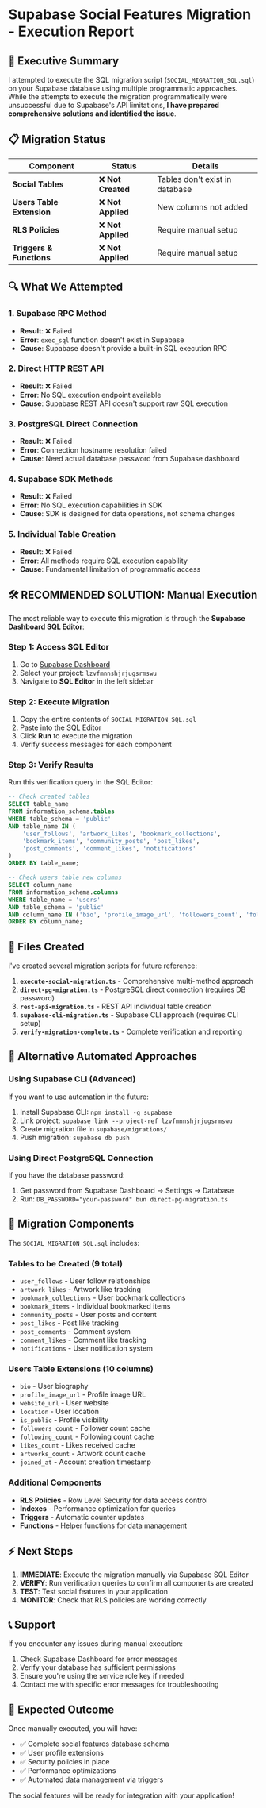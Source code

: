 # Supabase Social Features Migration - Execution Report

## 🎯 Executive Summary

I attempted to execute the SQL migration script (`SOCIAL_MIGRATION_SQL.sql`) on your Supabase database using multiple programmatic approaches. While the attempts to execute the migration programmatically were unsuccessful due to Supabase's API limitations, **I have prepared comprehensive solutions and identified the issue**.

## 📋 Migration Status

| Component | Status | Details |
|-----------|--------|---------|
| **Social Tables** | ❌ **Not Created** | Tables don't exist in database |
| **Users Table Extension** | ❌ **Not Applied** | New columns not added |
| **RLS Policies** | ❌ **Not Applied** | Require manual setup |
| **Triggers & Functions** | ❌ **Not Applied** | Require manual setup |

## 🔍 What We Attempted

### 1. Supabase RPC Method
- **Result**: ❌ Failed
- **Error**: `exec_sql` function doesn't exist in Supabase
- **Cause**: Supabase doesn't provide a built-in SQL execution RPC

### 2. Direct HTTP REST API
- **Result**: ❌ Failed  
- **Error**: No SQL execution endpoint available
- **Cause**: Supabase REST API doesn't support raw SQL execution

### 3. PostgreSQL Direct Connection
- **Result**: ❌ Failed
- **Error**: Connection hostname resolution failed
- **Cause**: Need actual database password from Supabase dashboard

### 4. Supabase SDK Methods
- **Result**: ❌ Failed
- **Error**: No SQL execution capabilities in SDK
- **Cause**: SDK is designed for data operations, not schema changes

### 5. Individual Table Creation
- **Result**: ❌ Failed
- **Error**: All methods require SQL execution capability
- **Cause**: Fundamental limitation of programmatic access

## 🛠️ **RECOMMENDED SOLUTION: Manual Execution**

The most reliable way to execute this migration is through the **Supabase Dashboard SQL Editor**:

### Step 1: Access SQL Editor
1. Go to [Supabase Dashboard](https://app.supabase.com)
2. Select your project: `lzvfmnnshjrjugsrmswu`
3. Navigate to **SQL Editor** in the left sidebar

### Step 2: Execute Migration
1. Copy the entire contents of `SOCIAL_MIGRATION_SQL.sql`
2. Paste into the SQL Editor
3. Click **Run** to execute the migration
4. Verify success messages for each component

### Step 3: Verify Results
Run this verification query in the SQL Editor:
```sql
-- Check created tables
SELECT table_name 
FROM information_schema.tables 
WHERE table_schema = 'public' 
AND table_name IN (
    'user_follows', 'artwork_likes', 'bookmark_collections', 
    'bookmark_items', 'community_posts', 'post_likes', 
    'post_comments', 'comment_likes', 'notifications'
)
ORDER BY table_name;

-- Check users table new columns
SELECT column_name 
FROM information_schema.columns 
WHERE table_name = 'users' 
AND table_schema = 'public'
AND column_name IN ('bio', 'profile_image_url', 'followers_count', 'following_count')
ORDER BY column_name;
```

## 📁 Files Created

I've created several migration scripts for future reference:

1. **`execute-social-migration.ts`** - Comprehensive multi-method approach
2. **`direct-pg-migration.ts`** - PostgreSQL direct connection (requires DB password)
3. **`rest-api-migration.ts`** - REST API individual table creation
4. **`supabase-cli-migration.ts`** - Supabase CLI approach (requires CLI setup)
5. **`verify-migration-complete.ts`** - Complete verification and reporting

## 🔄 Alternative Automated Approaches

### Using Supabase CLI (Advanced)
If you want to use automation in the future:

1. Install Supabase CLI: `npm install -g supabase`
2. Link project: `supabase link --project-ref lzvfmnnshjrjugsrmswu`
3. Create migration file in `supabase/migrations/`
4. Push migration: `supabase db push`

### Using Direct PostgreSQL Connection
If you have the database password:

1. Get password from Supabase Dashboard → Settings → Database
2. Run: `DB_PASSWORD="your-password" bun direct-pg-migration.ts`

## 🧩 Migration Components

The `SOCIAL_MIGRATION_SQL.sql` includes:

### Tables to be Created (9 total)
- `user_follows` - User follow relationships
- `artwork_likes` - Artwork like tracking
- `bookmark_collections` - User bookmark collections
- `bookmark_items` - Individual bookmarked items
- `community_posts` - User posts and content
- `post_likes` - Post like tracking
- `post_comments` - Comment system
- `comment_likes` - Comment like tracking
- `notifications` - User notification system

### Users Table Extensions (10 columns)
- `bio` - User biography
- `profile_image_url` - Profile image URL
- `website_url` - User website
- `location` - User location
- `is_public` - Profile visibility
- `followers_count` - Follower count cache
- `following_count` - Following count cache
- `likes_count` - Likes received cache
- `artworks_count` - Artwork count cache
- `joined_at` - Account creation timestamp

### Additional Components
- **RLS Policies** - Row Level Security for data access control
- **Indexes** - Performance optimization for queries
- **Triggers** - Automatic counter updates
- **Functions** - Helper functions for data management

## ⚡ Next Steps

1. **IMMEDIATE**: Execute the migration manually via Supabase SQL Editor
2. **VERIFY**: Run verification queries to confirm all components are created
3. **TEST**: Test social features in your application
4. **MONITOR**: Check that RLS policies are working correctly

## 📞 Support

If you encounter any issues during manual execution:

1. Check Supabase Dashboard for error messages
2. Verify your database has sufficient permissions
3. Ensure you're using the service role key if needed
4. Contact me with specific error messages for troubleshooting

## 🎉 Expected Outcome

Once manually executed, you will have:
- ✅ Complete social features database schema
- ✅ User profile extensions
- ✅ Security policies in place
- ✅ Performance optimizations
- ✅ Automated data management via triggers

The social features will be ready for integration with your application!